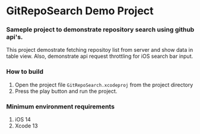 #  GitRepoSearch Demo Project
### Sameple project to demonstrate repository search using github api's.

This project demostrate fetching repositoy list from server and show data in table view. 
Also, demonstrate api request throttling for iOS search bar input.

### How to build
1. Open the project file `GitRepoSearch.xcodeproj` from the project directory
2. Press the play button and run the project.

### Minimum environment requirements
1) iOS 14
2) Xcode 13
